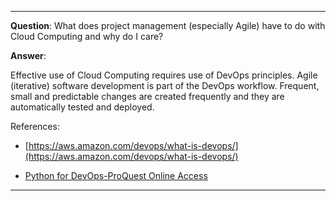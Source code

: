 ----

**Question**: What does project management (especially Agile) have to do with Cloud Computing and why do I care?

**Answer**: 

Effective use of Cloud Computing requires use of DevOps principles.  Agile (iterative) software development is part of the DevOps workflow.  Frequent, small and predictable changes are created frequently and they are automatically tested and deployed.

References:

* [https://aws.amazon.com/devops/what-is-devops/](https://aws.amazon.com/devops/what-is-devops/)

* [Python for DevOps-ProQuest Online Access](https://ebookcentral.proquest.com/lib/duke/detail.action?docID=5993982)
----

